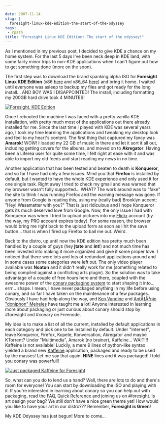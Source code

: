 ```yaml
---

date: 2007-11-14
slug: |
  foresight-linux-kde-edition-the-start-of-the-odyssey
tags:
 - rpath
title: "Foresight Linux KDE Edition: The start of the odyssey!"
---
```


As I mentioned in my previous post, I decided to give KDE a chance on my
home system. For the last 5 days I've been neck deep in KDE land, with
some fairly minor trips to non-KDE applications when I can't figure out
how to get something done (more on the soon).

The first step was to download the brand spanking alpha ISO for
**Foresight Linux KDE Edition**
(x86 [here](http://www.rpath.org/rbuilder/project/foresight/build?id=13206)
and
x86_64 [here](http://www.rpath.org/rbuilder/project/foresight/build?id=13207))
and bring it home. I waited until everyone was asleep to backup my files
and got ready for the long install... AND BOY WAS I DISAPPOINTED! The
install, including formatting my 200GB hard drive took 4 MINUTES!

[![Foresight, KDE
Edition](http://farm3.static.flickr.com/2004/2009708182_a4f58903da.jpg)](http://www.flickr.com/photos/ogmaciel/2009708182/)

Once I rebooted the machine I was faced with a pretty vanilla KDE
installation, with pretty much most of the applications out there
already installed for me. Since the last time I played with KDE was
several years ago, I took my time learning the applications and tweaking
my desktop look and feel to my heart's content. The first thing that
captured my fancy was **Amarok**! WOW! I loaded my 22 GB of music in
there and let it sort it all out, including getting covers for the
albums, and moved on to **Akregator**. Having been a Liferea user for
quite some time, I felt right at ease with it and was able to import my
old feeds and start reading my news in no time.

Another application that has been tested and beaten to death is
**Konqueror**, and so far I have had only a few issues. Mind you that
**Firefox** is installed by default, but I wanted to have the whole KDE
experience and only used it for one single task. Right away I tried to
check my gmail and was warned that my browser wasn't fully supported...
WHAT? The work around was to "fake" the site to think I was running
Firefox and the warning message was gone. If anyone from Google is
reading this, using my (really bad) Brooklyn accent: "Hey! Wasamatter
with you?" That is just ridiculous and I hope Konqueror gets its much
deserved love from Google. Now, the only issue I had with Konqueror was
when I tried to upload pictures into my
[Flickr](http://www.flickr.com/photos/ogmaciel/2009708182/) account (by
the way, my PRO account expires today). For some reason, the browser
would bring me right back to the upload form as soon as I hit the save
button... that is when I fired up Firefox to bail me out. Weird.

Back to the distro, up until now the KDE edition has pretty much been
handled by a couple of guys (hey **jtate** and **int**!) and not much
time has been invested into making it more organized and give it some
proper love. I noticed that there were lots and lots of redundant
applications around and in some cases some categories were left out. The
only video player available was **Noatun** and it didn't really work for
me (something related to being compiled against a conflicting arts
plugin). So the solution was to take advantage of a couple of free hours
here and there, coupled with the awesome power of the [conary packaging
system](http://wiki.rpath.com/wiki/Conary) to start shaping it into...
errr... shape. I mean, I have never packaged anything in my life before
using conary, and so far I have taken on the maintenance of a few
packages. Obviously I have had help along the way, and [Ken
Vandine](http://ken.vandine.org/) and [AntÃƒÂ³nio "doniphon"
Meireles](http://sbin.reboot.sh) have taught me a lot! Anyone interested
in learning more about packaging or just curious about conary should
stop by \#foresight and \#conary on Freenode.

My idea is to make a list of all the current, installed by default
applications in each category and pick one to be installed by default.
Under "Internet", leave Konqueror, Firefox, Kopete, Konversation,
Akregator and maybe KTorrent? Under "Multimedia", Amarok (no brainer),
Kaffeine... WAIT!!! Kaffeine is not available! Luckily, a mere 9 lines
of python-like syntax yielded a brand new
[Kaffeine](http://kaffeine.kde.org) application, packaged and ready to
be used by the masses! Let me say that again: **NINE** lines and it was
packaged! I told you conary was powerfull!

[![Just packaged Kaffeine for
Foresight](http://farm3.static.flickr.com/2419/2009708180_c3978106fe.jpg)](http://www.flickr.com/photos/ogmaciel/2009708180/)

So, what can you do to lend us a hand? Well, there are lots to do and
there's room for everyone! You can start by downloading the ISO and
playing with it. If you're interested in learning about conary so you
can help out with packaging, read the
[FAQ](http://wiki.foresightlinux.com/confluence/display/docs/FAQ),
[Quick Reference](http://wiki.rpath.com/wiki/Conary:QuickReference) and
joining us on \#foresight. Is art design your bag? We still don't have a
nice green theme yet! How would you like to have your art in our
distro??? Remember, **Foresight is Green**!

My KDE Odyssey has just begun! More to come...
